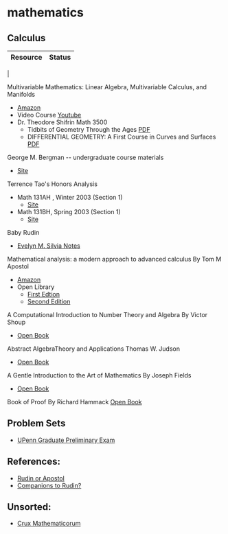 # mathematics

## Calculus

| Resource | Status |
|----------|--------|
| 

Multivariable Mathematics: Linear Algebra, Multivariable Calculus, and Manifolds 
  - [Amazon](https://www.amazon.com/Multivariable-Mathematics-Algebra-Calculus-Manifolds/dp/047152638X)
  - Video Course [Youtube](https://www.youtube.com/watch?v=8hX0QePiWlw&list=PL5I-Eyk8l9FHdJUd9UujGcvumjCFPHbrd)
  - Dr. Theodore Shifrin Math 3500 
    - Tidbits of Geometry Through the Ages [PDF](https://www.math.uga.edu/sites/default/files/inline-files/MAA.pdf)
    - DIFFERENTIAL GEOMETRY: A First Course in Curves and Surfaces [PDF](https://www.math.uga.edu/sites/default/files/inline-files/ShifrinDiffGeo.pdf)

George M. Bergman -- undergraduate course materials
  - [Site](https://math.berkeley.edu/~gbergman/ug.hndts/#Rudin)
  
  
Terrence Tao's Honors Analysis 
  
  - Math 131AH , Winter 2003 (Section 1)
    - [Site](http://www.math.ucla.edu/~tao/resource/general/131ah.1.03w/)
  - Math 131BH, Spring 2003 (Section 1)
    - [Site](http://www.math.ucla.edu/~tao/resource/general/131bh.1.03s/)

Baby Rudin

  - [Evelyn M. Silvia Notes](https://www.math.ucdavis.edu/~emsilvia/math127/math127.html)
  
Mathematical analysis: a modern approach to advanced calculus
By Tom M Apostol
- [Amazon](https://www.amazon.com/dp/0201002884/?tag=stackoverfl08-20)
- Open Library
  - [First Edtion](https://openlibrary.org/works/OL18172721W/Mathematical_analysis_a_modern_approach_to_advanced_calculus)
  - [Second Edition](https://openlibrary.org/works/OL2180423W/Mathematical_analysis)
  
A Computational Introduction to Number Theory and Algebra
By Victor Shoup
- [Open Book](https://open.umn.edu/opentextbooks/textbooks/a-computational-introduction-to-number-theory-and-algebra)
  
Abstract AlgebraTheory and Applications
Thomas W. Judson
- [Open Book](http://abstract.ups.edu/aata/)

A Gentle Introduction to the Art of Mathematics
By Joseph Fields
- [Open Book](https://open.umn.edu/opentextbooks/textbooks/a-gentle-introduction-to-the-art-of-mathematics-177)


Book of Proof
By Richard Hammack
  [Open Book](https://www.people.vcu.edu/~rhammack/BookOfProof2/index.html)

## Problem Sets
- [UPenn Graduate Preliminary Exam](https://www.math.upenn.edu/graduate/program-description/prelim-exam)

## References: 
- [Rudin or Apostol](https://math.stackexchange.com/questions/141269/rudin-or-apostol)
- [Companions to Rudin?](https://math.stackexchange.com/questions/2786/companions-to-rudin)

## Unsorted:
- [Crux Mathematicorum](https://cms.math.ca/crux/)
